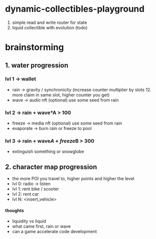 # dynamic-collectibles-playground
1. simple read and write router for state
2. liquid collectible with evolution (todo)

# brainstorming
## 1. water progression
### lvl 1 -> wallet
- rain -> gravity / synchronicity (increase counter multiplier by slots 12. more claim in same slot, higher counter you get)
- wave -> audio nft (optional) use some seed from rain

### lvl 2 -> rain + wave*A > 100
- freeze -> media nft (optional) use some seed from rain
- evaporate -> burn rain or freeze to pool

### lvl 3 -> rain + wave*A + freeze*B > 300
- extinguish something or snowglobe

## 2. character map progression
- the more POI you travel to, higher points and higher the level
- lvl 0: radio -> listen
- lvl 1: rent bike / scooter
- lvl 2: rent car
- lvl N: <insert_vehicle>

#### thoughts
- liquidity vs liquid
- what came first, rain or wave
- can a game accelerate code development
